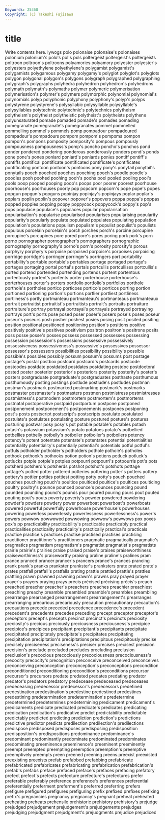 ```yaml
---
Keywords: 25368 
Copyright: (C) Takeshi Fujisawa
---
```


# title

Write contents here.
lywogs polo polonaise polonaise's
polonaises polonium polonium's polo's pol's pols poltergeist poltergeist's poltergeists poltroon
poltroon's poltroons polyamories polyamory polyester polyester's polyesters polyethylene polyethylene's polygamist
polygamist's polygamists polygamous polygamy polygamy's polyglot polyglot's polyglots polygon polygonal
polygon's polygons polygraph polygraphed polygraphing polygraph's polygraphs polyhedra polyhedron polyhedron's
polyhedrons polymath polymath's polymaths polymer polymeric polymerisation polymerisation's polymer's polymers
polymorphic polynomial polynomial's polynomials polyp polyphonic polyphony polyphony's polyp's polyps
polystyrene polystyrene's polysyllabic polysyllable polysyllable's polysyllables polytechnic polytechnic's polytechnics polytheism
polytheism's polytheist polytheistic polytheist's polytheists polythene polyunsaturated pomade pomaded pomade's
pomades pomading pomegranate pomegranate's pomegranates pommel pommelled pommelling pommel's pommels
pomp pompadour pompadoured pompadour's pompadours pompom pompom's pompoms pompon pompon's
pompons pomposity pomposity's pompous pompously pompousness pompousness's pomp's poncho poncho's
ponchos pond ponder pondered pondering ponderous ponderously ponders pond's ponds
pone pone's pones poniard poniard's poniards ponies pontiff pontiff's pontiffs
pontifical pontificate pontificated pontificate's pontificates pontificating pontoon pontoon's pontoons pony
pony's ponytail ponytail's ponytails pooch pooched pooches pooching pooch's poodle
poodle's poodles pooh poohed poohing pooh's poohs pool pooled pooling
pool's pools poop pooped pooping poop's poops poor poorer poorest
poorhouse poorhouse's poorhouses poorly pop popcorn popcorn's pope pope's popes
popgun popgun's popguns popinjay popinjay's popinjays poplar poplar's poplars poplin
poplin's popover popover's popovers poppa poppa's poppas popped poppies popping
poppy poppycock poppycock's poppy's pop's pops populace populace's populaces popular
popularisation popularisation's popularise popularised popularises popularising popularity popularity's popularly populate
populated populates populating population population's populations populism populism's populist populist's
populists populous porcelain porcelain's porch porches porch's porcine porcupine porcupine's
porcupines pore pored pore's pores poring pork pork's porn porno
pornographer pornographer's pornographers pornographic pornography pornography's porno's porn's porosity porosity's
porous porphyry porphyry's porpoise porpoised porpoise's porpoises porpoising porridge porridge's
porringer porringer's porringers port portability portability's portable portable's portables portage
portaged portage's portages portaging portal portal's portals portcullis portcullises portcullis's
ported portend portended portending portends portent portentous portentously portent's portents
porter porterhouse porterhouse's porterhouses porter's porters portfolio portfolio's portfolios porthole
porthole's portholes portico porticoes portico's porticos porting portion portioned portioning
portion's portions portlier portliest portliness portliness's portly portmanteau portmanteau's portmanteaus
portmanteaux portrait portraitist portraitist's portraitists portrait's portraits portraiture portraiture's portray
portrayal portrayal's portrayals portrayed portraying portrays port's ports pose posed
poser poser's posers pose's poses poseur poseur's poseurs posh posher
poshest posies posing posit posited positing position positional positioned positioning
position's positions positive positively positive's positives positivism positron positron's positrons
posits poss posse posse's posses possess possessed possesses possessing possession
possession's possessions possessive possessively possessiveness possessiveness's possessive's possessives possessor possessor's
possessors possibilities possibility possibility's possible possible's possibles possibly possum possum's
possums post postage postage's postal postbox postcard postcard's postcards postcode
postcodes postdate postdated postdates postdating postdoc postdoctoral posted poster posterior
posterior's posteriors posterity posterity's poster's posters postgraduate postgraduate's postgraduates posthaste
posthumous posthumously posting postings postlude postlude's postludes postman postman's postmark
postmarked postmarking postmark's postmarks postmaster postmaster's postmasters postmen postmistress postmistresses
postmistress's postmodern postmortem postmortem's postmortems postnatal postoperative postpaid postpartum postpone
postponed postponement postponement's postponements postpones postponing post's posts postscript postscript's
postscripts postulate postulated postulate's postulates postulating posture postured posture's postures
posturing postwar posy posy's pot potable potable's potables potash potash's
potassium potassium's potato potatoes potato's potbellied potbellies potbelly potbelly's potboiler
potboiler's potboilers potency potency's potent potentate potentate's potentates potential potentialities
potentiality potentiality's potentially potential's potentials potful potful's potfuls potholder potholder's
potholders pothole pothole's potholes pothook pothook's pothooks potion potion's potions
potluck potluck's potlucks potpie potpie's potpies potpourri potpourri's potpourris pot's
pots potsherd potsherd's potsherds potshot potshot's potshots pottage pottage's potted
potter pottered potteries pottering potter's potters pottery pottery's pottier potties
pottiest potting potty potty's pouch pouched pouches pouching pouch's poultice
poulticed poultice's poultices poulticing poultry poultry's pounce pounced pounce's pounces
pouncing pound pounded pounding pound's pounds pour poured pouring pours
pout pouted pouting pout's pouts poverty poverty's powder powdered powdering
powder's powders powdery power powerboat powerboat's powerboats powered powerful powerfully
powerhouse powerhouse's powerhouses powering powerless powerlessly powerlessness powerlessness's power's powers
powwow powwowed powwowing powwow's powwows pox poxes pox's pp practicability
practicability's practicable practicably practical practicalities practicality practicality's practically practical's practicals
practice practice's practices practise practised practises practising practitioner practitioner's practitioners
pragmatic pragmatically pragmatic's pragmatics pragmatism pragmatism's pragmatist pragmatist's pragmatists prairie
prairie's prairies praise praised praise's praises praiseworthiness praiseworthiness's praiseworthy praising
praline praline's pralines pram prance pranced prancer prancer's prancers prance's
prances prancing prank prank's pranks prankster prankster's pranksters prate prated
prate's prates pratfall pratfall's pratfalls prating prattle prattled prattle's prattles
prattling prawn prawned prawning prawn's prawns pray prayed prayer prayer's
prayers praying prays précis précised précising précis's preach preached preacher
preacher's preachers preaches preachier preachiest preaching preachy preamble preambled preamble's
preambles preambling prearrange prearranged prearrangement prearrangement's prearranges prearranging precarious precariously
precaution precautionary precaution's precautions precede preceded precedence precedence's precedent precedent's
precedents precedes preceding precept preceptor preceptor's preceptors precept's precepts precinct
precinct's precincts preciosity preciosity's precious preciously preciousness preciousness's precipice precipice's
precipices precipitant precipitant's precipitants precipitate precipitated precipitately precipitate's precipitates precipitating
precipitation precipitation's precipitations precipitous precipitously precise precisely preciseness preciseness's preciser
precises precisest precision precision's preclude precluded precludes precluding preclusion preclusion's
precocious precociously precociousness precociousness's precocity precocity's precognition preconceive preconceived preconceives
preconceiving preconception preconception's preconceptions precondition preconditioned preconditioning precondition's preconditions precursor
precursor's precursors predate predated predates predating predator predator's predators predatory
predecease predeceased predeceases predeceasing predecessor predecessor's predecessors predefined predestination predestination's
predestine predestined predestines predestining predetermination predetermination's predetermine predetermined predetermines predetermining
predicament predicament's predicaments predicate predicated predicate's predicates predicating predication predication's
predicative predict predictability predictable predictably predicted predicting prediction prediction's predictions
predictive predictor predicts predilection predilection's predilections predispose predisposed predisposes predisposing
predisposition predisposition's predispositions predominance predominance's predominant predominantly predominate predominated predominates
predominating preeminence preeminence's preeminent preeminently preempt preempted preempting preemption preemption's
preemptive preemptively preempts preen preened preening preens preexist preexisted preexisting
preexists prefab prefabbed prefabbing prefabricate prefabricated prefabricates prefabricating prefabrication prefabrication's
prefab's prefabs preface prefaced preface's prefaces prefacing prefatory prefect prefect's
prefects prefecture prefecture's prefectures prefer preferable preferably preference preference's preferences
preferential preferentially preferment preferment's preferred preferring prefers prefigure prefigured prefigures
prefiguring prefix prefixed prefixes prefixing prefix's pregnancies pregnancy pregnancy's pregnant
preheat preheated preheating preheats prehensile prehistoric prehistory prehistory's prejudge prejudged
prejudgement prejudgement's prejudgements prejudges prejudging prejudgment prejudgment's prejudgments prejudice prejudiced
